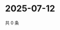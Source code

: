 # 2025-07-12

共 0 条

<!-- BEGIN ZHIHUQUESTIONS -->
<!-- 最后更新时间 Sat Jul 12 2025 13:12:47 GMT+0800 (China Standard Time) -->

<!-- END ZHIHUQUESTIONS -->
